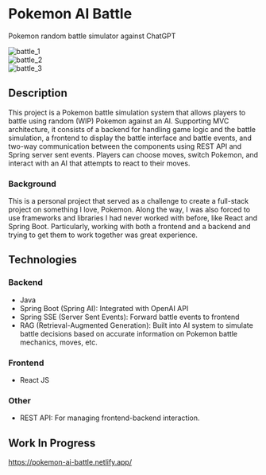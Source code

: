 # Pokemon AI Battle
Pokemon random battle simulator against ChatGPT

![battle_1](https://github.com/user-attachments/assets/c28a854b-4c36-45ea-87f3-a116d6344788) <br/>
![battle_2](https://github.com/user-attachments/assets/96a59c0e-c410-49b2-b13b-33f2225bee37) <br/>
![battle_3](https://github.com/user-attachments/assets/b659af12-8988-4c61-b863-ec0c4c70c9e3) <br/>

## Description

This project is a Pokemon battle simulation system that allows players to battle using random (WIP) Pokemon against an AI. Supporting MVC architecture, it consists of a backend for handling game logic and the battle simulation, a frontend to display the battle interface and battle events, and two-way communication between the components using REST API and Spring server sent events. Players can choose moves, switch Pokemon, and interact with an AI that attempts to react to their moves.

### Background

This is a personal project that served as a challenge to create a full-stack project on something I love, Pokemon. Along the way, I was also forced to use frameworks and libraries I had never worked with before, like React and Spring Boot. Particularly, working with both a frontend and a backend and trying to get them to work together was great experience. 

## Technologies
### Backend
- Java <br/>
- Spring Boot (Spring AI): Integrated with OpenAI API <br/>
- Spring SSE (Server Sent Events): Forward battle events to frontend <br/>
- RAG (Retrieval-Augmented Generation): Built into AI system to simulate battle decisions based on accurate information on Pokemon battle mechanics, moves, etc.

### Frontend
- React JS

### Other
- REST API: For managing frontend-backend interaction.

## Work In Progress
https://pokemon-ai-battle.netlify.app/
